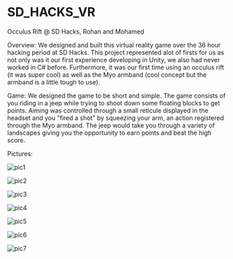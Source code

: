 # SD_HACKS_VR
Occulus Rift @ SD Hacks, Rohan and Mohamed 

Overview: 
We designed and built this  virtual reality game over the 36 hour hacking
period at SD Hacks. This project represented alot of firsts for us as not only
was it our first experience developing in Unity, we also had never worked in 
C# before. Furthermore, it was our first time using an occulus rift (it was super cool)
as well as the Myo armband (cool concept but the armband is a little tough to use). 

Game: 
We designed the game to be short and simple. The game consists of you riding
in a jeep while trying to shoot down some floating blocks to get points. Aiming
was controlled through a small reticule displayed in the headset and you
"fired a shot" by squeezing your arm, an action registered through the 
Myo armband. The jeep would take you through a variety of landscapes giving you
the opportunity to earn points and beat the high score. 

Pictures: 

![pic1](http://challengepost-s3-challengepost.netdna-ssl.com/photos/production/software_photos/000/300/112/datas/gallery.jpg)

![pic2](http://challengepost-s3-challengepost.netdna-ssl.com/photos/production/software_photos/000/300/235/datas/gallery.jpg)

![pic3](http://challengepost-s3-challengepost.netdna-ssl.com/photos/production/software_photos/000/300/236/datas/gallery.jpg)

![pic4](http://challengepost-s3-challengepost.netdna-ssl.com/photos/production/software_photos/000/300/237/datas/gallery.jpg)

![pic5](http://challengepost-s3-challengepost.netdna-ssl.com/photos/production/software_photos/000/300/238/datas/gallery.jpg)

![pic6](http://challengepost-s3-challengepost.netdna-ssl.com/photos/production/software_photos/000/300/239/datas/gallery.jpg)

![pic7](http://challengepost-s3-challengepost.netdna-ssl.com/photos/production/software_photos/000/300/240/datas/gallery.jpg)
